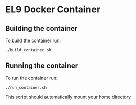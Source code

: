 # EL9 Docker Container

## Building the container
To build the container run:
```
./build_container.sh
```

## Running the container
To run the container run:
```
./run_container.sh
```

This script should automatically mount your home directory